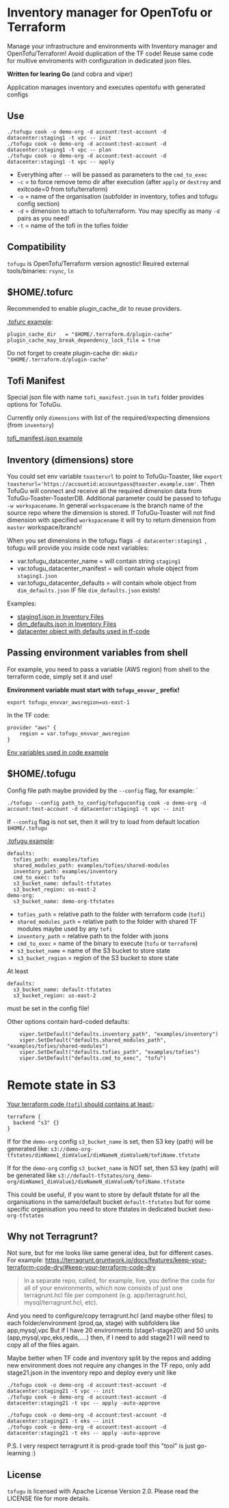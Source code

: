# Inventory manager for OpenTofu or Terraform
Manage your infrastructure and environments with Inventory manager and OpenTofu/Terraform!
Avoid duplication of the TF code! Reuse same code for multive enviroments with configuration in dedicated json files.

**Written for learing Go** (and cobra and viper)

Application manages inventory and executes opentofu with generated configs

## Use

```
./tofugu cook -o demo-org -d account:test-account -d datacenter:staging1 -t vpc -- init
./tofugu cook -o demo-org -d account:test-account -d datacenter:staging1 -t vpc -- plan
./tofugu cook -o demo-org -d account:test-account -d datacenter:staging1 -t vpc -- apply
```

- Everything after `--` will be passed as parameters to the `cmd_to_exec`
- `-c` = to force remove temo dir after execution (after `apply` or `destroy` and exitcode=0 from tofu/terraform)
- `-o` = name of the organisation (subfolder in inventory, tofies and tofugu config section)
- `-d` = dimension to attach to tofu/terraform. You may specifiy as many `-d` pairs as you need!
- `-t` = name of the tofi in the tofies folder

## Compatibility

`tofugu` is OpenTofu/Terraform version agnostic!
Reuired external tools/binaries: `rsync`, `ln`

## $HOME/.tofurc

Recommended to enable plugin_cache_dir to reuse providers.

[.tofurc example](examples/.tofurc):

```
plugin_cache_dir   = "$HOME/.terraform.d/plugin-cache"
plugin_cache_may_break_dependency_lock_file = true
```
Do not forget to create plugin-cache dir: `mkdir "$HOME/.terraform.d/plugin-cache"`

## Tofi Manifest

Special json file with name `tofi_manifest.json` in `tofi` folder provides options for TofuGu.

Currently only `dimensions` with list of the required/expecting dimensions (from `inventory`)

[tofi_manifest.json example](examples/tofies/demo-org/vpc/tofi_manifest.json)

## Inventory (dimensions) store

You could set env variable `toasterurl` to point to TofuGu-Toaster, like `export toasterurl='https://accountid:accountpass@toaster.example.com'`.
Then TofuGu will connect and receive all the required dimension data from TofuGu-Toaster-ToasterDB.
Additional parameter could be passed to tofugu `-w workspacename`. In general `workspacename` is the branch name of the source repo where the dimension is stored. If TofuGu-Toaster will not find dimension with specified `workspacename` it will try to return dimension from `master` workspace/branch!

When you set dimensions in the tofugu flags `-d datacenter:staging1 `, tofugu will provide you inside code next variables:

- var.tofugu_datacenter_name = will contain string `staging1`
- var.tofugu_datacenter_manifest = will contain whole object from `staging1.json`
- var.tofugu_datacenter_defaults = will contain whole object from `dim_defaults.json` IF file `dim_defaults.json` exists!

Examples:

- [staging1.json in Inventory Files](examples/inventory/demo-org/datacenter/staging1.json)
- [dim_defaults.json in Inventory Files](examples/inventory/demo-org/datacenter/dim_defaults.json)
- [datacenter object with defaults used in tf-code](examples/tofies/demo-org/vpc/main.tf#L5)

## Passing environment variables from shell

For example, you need to pass a variable (AWS region) from shell to the terraform code, simply set it and use!

**Environment variable must start with `tofugu_envvar_` prefix!**
```
export tofugu_envvar_awsregion=us-east-1
```
In the TF code:
```
provider "aws" {
    region = var.tofugu_envvar_awsregion
}
```

[Env variables used in code example](examples/tofies/demo-org/vpc/providers.tf#L3)

## $HOME/.tofugu

Config file path maybe provided by the `--config` flag, for example: `
```
./tofugu --config path_to_config/tofuguconfig cook -o demo-org -d account:test-account -d datacenter:staging1 -t vpc -- init
```
If `--config` flag is not set, then it will try to load from default location `$HOME/.tofugu`

[.tofugu example](examples/.tofugu):
```
defaults:
  tofies_path: examples/tofies
  shared_modules_path: examples/tofies/shared-modules
  inventory_path: examples/inventory
  cmd_to_exec: tofu
  s3_bucket_name: default-tfstates
  s3_bucket_region: us-east-2
demo-org:
  s3_bucket_name: demo-org-tfstates
```

- `tofies_path` = relative path to the folder with terraform code (`tofi`)
- `shared_modules_path` = relative path to the folder with shared TF modules maybe used by any `tofi`
- `inventory_path` =  relative path to the folder with jsons
- `cmd_to_exec` = name of the binary to execute (`tofu` or `terraform`)
- `s3_bucket_name` = name of the S3 bucket to store state
- `s3_bucket_region` = region of the S3 bucket to store state

At least 
```
defaults:
  s3_bucket_name: default-tfstates
  s3_bucket_region: us-east-2
```
must be set in the config file!

Other options contain hard-coded defaults:
```
	viper.SetDefault("defaults.inventory_path", "examples/inventory")
	viper.SetDefault("defaults.shared_modules_path", "examples/tofies/shared-modules")
	viper.SetDefault("defaults.tofies_path", "examples/tofies")
	viper.SetDefault("defaults.cmd_to_exec", "tofu")
```

# Remote state in S3

[Your terraform code (`tofi`) should contains at least:](examples/tofies/demo-org/vpc/versions.tf#L4):
```
terraform {
  backend "s3" {}
}
```

If for the `demo-org` config `s3_bucket_name` is set, then S3 key (path) will be generated like: `s3://demo-org-tfstates/dimName1_dimValue1/dimNameN_dimValueN/tofiName.tfstate`

If for the `demo-org` config `s3_bucket_name` is NOT set, then S3 key (path) will be generated like `s3://default-tfstates/org_demo-org/dimName1_dimValue1/dimNameN_dimValueN/tofiName.tfstate`

This could be useful, if you want to store by default tfstate for all the organisations in the same/default bucket `default-tfstates` but for some specific organisation you need to store tfstates in dedicated bucket `demo-org-tfstates`

## Why not Terragrunt?

Not sure, but for me looks like same general idea, but for different cases.
For example: https://terragrunt.gruntwork.io/docs/features/keep-your-terraform-code-dry/#keep-your-terraform-code-dry

> In a separate repo, called, for example, live, you define the code for all of your environments, which now consists of just one terragrunt.hcl file per component (e.g. app/terragrunt.hcl, mysql/terragrunt.hcl, etc).

And you need to configure/copy terragrunt.hcl (and maybe other files) to each folder/environment (prod,qa, stage) with subfolders like app,mysql,vpc
But if I have 20 environments (stage1-stage20) and 50 units (app,mysql,vpc,eks,redis,....) then, if I need to add stage21 I will need to copy all of the files again.

Maybe better when TF code and inventory split by the repos and adding new environment does not require any changes in the TF repo, only add stage21.json in the inventory repo and deploy every unit
like
```
./tofugu cook -o demo-org -d account:test-account -d datacenter:staging21 -t vpc -- init
./tofugu cook -o demo-org -d account:test-account -d datacenter:staging21 -t vpc -- apply -auto-approve

./tofugu cook -o demo-org -d account:test-account -d datacenter:staging21 -t eks -- init
./tofugu cook -o demo-org -d account:test-account -d datacenter:staging21 -t eks -- apply -auto-approve
```
P.S. I very respect terragrunt it is prod-grade tool! this "tool" is just go-learning :)

## License

`tofugu` is licensed with Apache License Version 2.0.
Please read the LICENSE file for more details.
